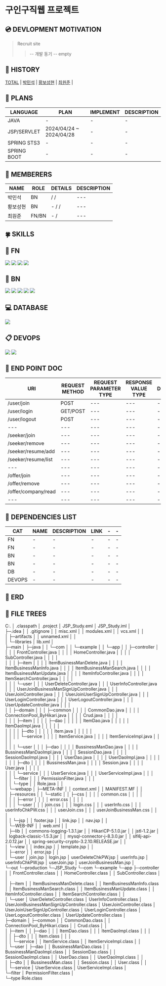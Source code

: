 # 구인구직웹 프로젝트

:cd: DEVLOPMENT MOTIVATION
---
> Recruit site
> > -- 개발 동기 
> > -- empty

:date: HISTORY
---
[TOTAL](DOCUMENT/HISTORY/TOTAL) | [박민석](DOCUMENT/HISTORY/박민석) | 
[황보성현](DOCUMENT/HISTORY/황보성현) | [최원준](DOCUMENT/HISTORY/최원준) | 

:construction: PLANS
---
 |LANGUAGE|PLAN|IMPLEMENT|DESCRIPTION|
 |-|-|-|-|
 |JAVA|-|-|-|
 |JSP/SERVLET|2024/04/24 ~ 2024/04/28|-|-|
 |SPRING STS3|-|-|-|
 |SPRING BOOT|-|-|-|

:satellite: MEMBERERS
--- 
|NAME|ROLE|DETAILS|DESCRIPTION| 
|---|---|---|---|
|박민석|BN| /  / |---|
|황보성현|BN|  -  /  / |---|
|최원준|FN/BN| -  / |---|


:four_leaf_clover: SKILLS
---

:pencil: FN
---

<img src="https://img.shields.io/badge/HTML5-3366CC?style=for-the-badge&logo=htmlacademy&logoColor=white"> <img src="https://img.shields.io/badge/CSS-1572B6?style=for-the-badge&logo=css3&logoColor=white"> <img src="https://img.shields.io/badge/JAVASCRIPT-F7DF1E?style=for-the-badge&logo=javascript&logoColor=white"> <img src="https://img.shields.io/badge/JQUERY-0769AD?style=for-the-badge&logo=jquery&logoColor=white"> 


:hammer: BN
---

<img src="https://img.shields.io/badge/JAVA-005571?style=for-the-badge&logo=doubanread&logoColor=white"> <img src="https://img.shields.io/badge/JSP-1E8CBE?style=for-the-badge&logo=doubanread&logoColor=white"> <img src="https://img.shields.io/badge/SERVLET-4B4B77?style=for-the-badge&logo=doubanread&logoColor=white"> <img src="https://img.shields.io/badge/SPRING-STS3-6DB33F?style=for-the-badge&logo=spring&logoColor=white"> <img src="https://img.shields.io/badge/SPRINGBOOT-6DB33F?style=for-the-badge&logo=springboot&logoColor=white"> 


:computer: DATABASE
---
<img src="https://img.shields.io/badge/MYSQL-4479A1?style=for-the-badge&logo=mysql&logoColor=white">  

:clipboard: DEVOPS
---
<img src="https://img.shields.io/badge/GIT-F05032?style=for-the-badge&logo=git&logoColor=white"> <img src="https://img.shields.io/badge/GITHUB-181717?style=for-the-badge&logo=github2&logoColor=white">

:blue_book: END POINT DOC
---
|URI|REQUEST METHOD|REQUEST PARAMETER TYPE|RESPONSE VALUE TYPE|DESCRIPTION|
|---|---|---|---|---|
|/user/join|POST|---|---|---|
|/user/login|GET/POST|---|---|---|
|/user/logout|POST|---|---|---|
|---|---|---|---|---|
|/seeker/join|---|---|---|---|
|/seeker/remove|---|---|---|---|
|/seeker/resume/add|---|---|---|---|
|/seeker/resume/list|---|---|---|---|
|---|---|---|---|---|
|/offer/join|---|---|---|---|
|/offer/remove|---|---|---|---|
|/offer/company/read|---|---|---|---|
|---|---|---|---|---|

:notebook_with_decorative_cover: DEPENDENCIES LIST
---
|CAT|NAME|DESCRIPTION|LINK|-|-|
|-|-|-|-|-|-|
|FN|-|-|-|-|-|
|FN|-|-|-|-|-|
|BN|-|-|-|-|-|
|BN|-|-|-|-|-|
|DB|-|-|-|-|-|
|DEVOPS|-|-|-|-|-|

:dart: ERD
---

<link>

:page_with_curl: FILE TREES
---

C:.
│  .classpath
│  .project
│  JSP_Study.eml
│  JSP_Study.iml
│  
├─.idea
│  │  .gitignore
│  │  misc.xml
│  │  modules.xml
│  │  vcs.xml
│  │  
│  ├─artifacts
│  │      unnamed.xml
│  │      
│  └─libraries
│          lib.xml
│          
├─main
│  ├─java
│  │  └─com
│  │      └─example
│  │          └─app
│  │              ├─controller
│  │              │  │  FrontController.java
│  │              │  │  HomeController.java
│  │              │  │  SubController.java
│  │              │  │  
│  │              │  ├─item
│  │              │  │      ItemBusinessManDelete.java
│  │              │  │      ItemBusinessManInfo.java
│  │              │  │      ItemBusinessManSearch.java
│  │              │  │      ItemBusinessManUpdate.java
│  │              │  │      ItemInfoController.java
│  │              │  │      ItemSearchController.java
│  │              │  │      
│  │              │  └─user
│  │              │          UserDeleteController.java
│  │              │          UserInfoController.java
│  │              │          UserJoinBusinessManSignUpController.java
│  │              │          UserJoinController.java
│  │              │          UserJoinUserSignUpController.java
│  │              │          UserLoginController.java
│  │              │          UserLogoutController.java
│  │              │          UserUpdateController.java
│  │              │          
│  │              ├─domain
│  │              │  ├─common
│  │              │  │      CommonDao.java
│  │              │  │      ConnectionPool_ByHikari.java
│  │              │  │      Crud.java
│  │              │  │      
│  │              │  ├─item
│  │              │  │  ├─dao
│  │              │  │  │      ItemDao.java
│  │              │  │  │      ItemDaoImpl.java
│  │              │  │  │      
│  │              │  │  ├─dto
│  │              │  │  │      Item.java
│  │              │  │  │      
│  │              │  │  └─service
│  │              │  │          ItemService.java
│  │              │  │          ItemServiceImpl.java
│  │              │  │          
│  │              │  └─user
│  │              │      ├─dao
│  │              │      │      BussinessManDao.java
│  │              │      │      BussinessManDaoImpl.java
│  │              │      │      SessionDao.java
│  │              │      │      SessionDaoImpl.java
│  │              │      │      UserDao.java
│  │              │      │      UserDaoImpl.java
│  │              │      │      
│  │              │      ├─dto
│  │              │      │      BussinessMan.java
│  │              │      │      Session.java
│  │              │      │      User.java
│  │              │      │      
│  │              │      └─service
│  │              │              UserService.java
│  │              │              UserServiceImpl.java
│  │              │              
│  │              └─filter
│  │                  │  PermissionFilter.java
│  │                  │  
│  │                  └─type
│  │                          Role.java
│  │                          
│  └─webapp
│      ├─META-INF
│      │      context.xml
│      │      MANIFEST.MF
│      │      
│      ├─resources
│      │  └─static
│      │      ├─css
│      │      │  │  common.css
│      │      │  │  
│      │      │  ├─error
│      │      │  │      error.css
│      │      │  │      
│      │      │  └─user
│      │      │          join.css
│      │      │          login.css
│      │      │          userInfo.css
│      │      │          userInfoChkPW.css
│      │      │          userJoin.css
│      │      │          userJoinBusinessMan.css
│      │      │          
│      │      └─jsp
│      │              footer.jsp
│      │              link.jsp
│      │              nav.jsp
│      │              
│      └─WEB-INF
│          │  web.xml
│          │  
│          ├─lib
│          │      commons-logging-1.3.1.jar
│          │      HikariCP-5.1.0.jar
│          │      jstl-1.2.jar
│          │      logback-classic-1.5.3.jar
│          │      mysql-connector-j-8.3.0.jar
│          │      slf4j-api-2.0.12.jar
│          │      spring-security-crypto-3.2.10.RELEASE.jar
│          │      
│          └─view
│              │  index.jsp
│              │  template.jsp
│              │  
│              ├─error
│              │      error.jsp
│              │      
│              └─user
│                      join.jsp
│                      login.jsp
│                      userDeleteChkPW.jsp
│                      userInfo.jsp
│                      userInfoChkPW.jsp
│                      userJoin.jsp
│                      userJoinBusinessMan.jsp
│                      
└─out
    └─production
        └─JSP_Study
            └─com
                └─example
                    └─app
                        ├─controller
                        │  │  FrontController.class
                        │  │  HomeController.class
                        │  │  SubController.class
                        │  │  
                        │  ├─item
                        │  │      ItemBusinessManDelete.class
                        │  │      ItemBusinessManInfo.class
                        │  │      ItemBusinessManSearch.class
                        │  │      ItemBusinessManUpdate.class
                        │  │      ItemInfoController.class
                        │  │      ItemSearchController.class
                        │  │      
                        │  └─user
                        │          UserDeleteController.class
                        │          UserInfoController.class
                        │          UserJoinBusinessManSignUpController.class
                        │          UserJoinController.class
                        │          UserJoinUserSignUpController.class
                        │          UserLoginController.class
                        │          UserLogoutController.class
                        │          UserUpdateController.class
                        │          
                        ├─domain
                        │  ├─common
                        │  │      CommonDao.class
                        │  │      ConnectionPool_ByHikari.class
                        │  │      Crud.class
                        │  │      
                        │  ├─item
                        │  │  ├─dao
                        │  │  │      ItemDao.class
                        │  │  │      ItemDaoImpl.class
                        │  │  │      
                        │  │  ├─dto
                        │  │  │      Item.class
                        │  │  │      
                        │  │  └─service
                        │  │          ItemService.class
                        │  │          ItemServiceImpl.class
                        │  │          
                        │  └─user
                        │      ├─dao
                        │      │      BussinessManDao.class
                        │      │      BussinessManDaoImpl.class
                        │      │      SessionDao.class
                        │      │      SessionDaoImpl.class
                        │      │      UserDao.class
                        │      │      UserDaoImpl.class
                        │      │      
                        │      ├─dto
                        │      │      BussinessMan.class
                        │      │      Session.class
                        │      │      User.class
                        │      │      
                        │      └─service
                        │              UserService.class
                        │              UserServiceImpl.class
                        │              
                        └─filter
                            │  PermissionFilter.class
                            │  
                            └─type
                                    Role.class
                                    




